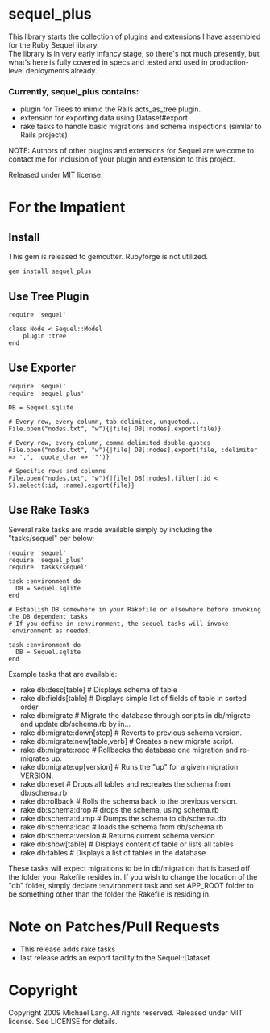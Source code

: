 # sequel_plus

This library starts the collection of plugins and extensions I have assembled for the Ruby Sequel library.  
The library is in very early infancy stage, so there's not much presently, but what's here is fully covered
in specs and tested and used in production-level deployments already.
  

### Currently, sequel_plus contains:
* plugin for Trees to mimic the Rails acts_as_tree plugin.
* extension for exporting data using Dataset#export. 
* rake tasks to handle basic migrations and schema inspections (similar to Rails projects)

NOTE:  Authors of other plugins and extensions for Sequel are welcome to contact me for inclusion
of your plugin and extension to this project.

Released under MIT license.

# For the Impatient

## Install 

This gem is released to gemcutter.  Rubyforge is not utilized. 

	gem install sequel_plus

## Use Tree Plugin 

	require 'sequel'

	class Node < Sequel::Model
		plugin :tree
	end

## Use Exporter

    require 'sequel'
    require 'sequel_plus'

    DB = Sequel.sqlite

    # Every row, every column, tab delimited, unquoted...
    File.open("nodes.txt", "w"){|file| DB[:nodes].export(file)}

    # Every row, every column, comma delimited double-quotes
    File.open("nodes.txt", "w"){|file| DB[:nodes].export(file, :delimiter => ',', :quote_char => '"')}
  
    # Specific rows and columns
    File.open("nodes.txt", "w"){|file| DB[:nodes].filter(:id < 5).select(:id, :name).export(file)}

## Use Rake Tasks

Several rake tasks are made available simply by including the "tasks/sequel" per below: 

	require 'sequel'
	require 'sequel_plus'
	require 'tasks/sequel'

	task :environment do
	  DB = Sequel.sqlite
	end

	# Establish DB somewhere in your Rakefile or elsewhere before invoking the DB dependent tasks
	# If you define in :environment, the sequel tasks will invoke :environment as needed.

	task :environment do
	  DB = Sequel.sqlite
	end

Example tasks that are available:

* rake db:desc[table]              # Displays schema of table
* rake db:fields[table]            # Displays simple list of fields of table in sorted order
* rake db:migrate                  # Migrate the database through scripts in db/migrate and update db/schema.rb by in...
* rake db:migrate:down[step]       # Reverts to previous schema version.
* rake db:migrate:new[table,verb]  # Creates a new migrate script.
* rake db:migrate:redo             # Rollbacks the database one migration and re-migrates up.
* rake db:migrate:up[version]      # Runs the "up" for a given migration VERSION.
* rake db:reset                    # Drops all tables and recreates the schema from db/schema.rb
* rake db:rollback                 # Rolls the schema back to the previous version.
* rake db:schema:drop              # drops the schema, using schema.rb
* rake db:schema:dump              # Dumps the schema to db/schema.db
* rake db:schema:load              # loads the schema from db/schema.rb
* rake db:schema:version           # Returns current schema version
* rake db:show[table]              # Displays content of table or lists all tables
* rake db:tables                   # Displays a list of tables in the database

These tasks will expect migrations to be in db/migration that is based off the folder your Rakefile resides in.  If you wish to change the location of the "db" folder, simply declare :environment task and set APP_ROOT folder to be something other than the folder the Rakefile is residing in.

# Note on Patches/Pull Requests
 
* This release adds rake tasks
* last release adds an export facility to the Sequel::Dataset

# Copyright

Copyright 2009 Michael Lang.  All rights reserved.
Released under MIT license.  See LICENSE for details.
